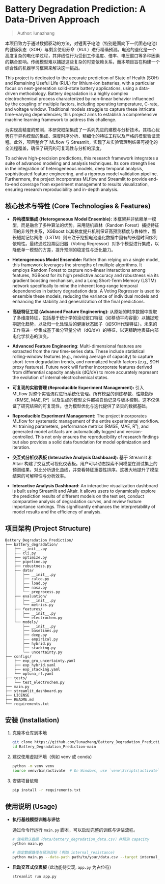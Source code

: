 # Battery Degradation Prediction: A Data-Driven Approach

> Author: lunazhang

本项目致力于通过数据驱动的方法，对锂离子电池（特别是面向下一代固态电池）的健康状态（SOH）与剩余使用寿命（RUL）进行精确预测。电池的退化是一个高度复杂的电化学过程，其非线性行为受到工作温度、倍率、电压窗口等多种因素的耦合影响。传统模型难以捕捉这些复杂的时变依赖关系，而本项目旨在构建一个综合性的机器学习框架来解决这一挑战。

This project is dedicated to the accurate prediction of State of Health (SOH) and Remaining Useful Life (RUL) for lithium-ion batteries, with a particular focus on next-generation solid-state battery applications, using a data-driven methodology. Battery degradation is a highly complex electrochemical process characterized by non-linear behavior influenced by the coupling of multiple factors, including operating temperature, C-rate, and voltage window. Traditional models struggle to capture these intricate time-varying dependencies; this project aims to establish a comprehensive machine learning framework to address this challenge.

为实现高精度的预测，本研究框架集成了一系列先进的建模与分析技术。其核心优势在于异构模型的集成、深度时序分析、精细化的特征工程以及严格的模型验证流程。此外，项目整合了 MLflow 与 Streamlit，实现了从实验管理到结果可视化的全流程覆盖，确保了研究的可复现性与分析的深度。

To achieve high-precision predictions, this research framework integrates a suite of advanced modeling and analysis techniques. Its core strength lies in the integration of heterogeneous models, deep temporal analysis, sophisticated feature engineering, and a rigorous model validation pipeline. Furthermore, the project incorporates MLflow and Streamlit to provide end-to-end coverage from experiment management to results visualization, ensuring research reproducibility and in-depth analysis.

## 核心技术与特性 (Core Technologies & Features)

*   **异构模型集成 (Heterogeneous Model Ensemble):** 本框架并非依赖单一模型，而是融合了多种算法的优势。采用随机森林（Random Forest）捕捉特征间的非线性关系，XGBoost 以其梯度提升机制保证高预测精度与鲁棒性，而长短期记忆网络（LSTM）则专注于挖掘电池退化数据中固有的长程时间序列依赖性。最终通过投票回归器（Voting Regressor）对多个模型进行集成，以降低单一模型的方差，提升预测的稳定性与泛化能力。

*   **Heterogeneous Model Ensemble:** Rather than relying on a single model, this framework leverages the strengths of multiple algorithms. It employs Random Forest to capture non-linear interactions among features, XGBoost for its high predictive accuracy and robustness via its gradient boosting mechanism, and a Long Short-Term Memory (LSTM) network specifically to mine the inherent long-range temporal dependencies in battery degradation data. A Voting Regressor is used to ensemble these models, reducing the variance of individual models and enhancing the stability and generalization of the final predictions.

*   **高级特征工程 (Advanced Feature Engineering):** 从原始的时序数据中提取了多维度特征，包括基于统计学的滚动窗口特征（如移动平均容量）以捕捉短期退化趋势，以及归一化处理后的健康状态因子（如SOH代理特征）。未来的工作将进一步集成基于微分容量分析（dQ/dV）的特征，以更精确地表征内部电化学状态的演变。

*   **Advanced Feature Engineering:** Multi-dimensional features are extracted from the raw time-series data. These include statistical rolling-window features (e.g., moving average of capacity) to capture short-term degradation trends, and normalized health factors (e.g., SOH proxy features). Future work will further incorporate features derived from differential capacity analysis (dQ/dV) to more accurately represent the evolution of internal electrochemical states.

*   **可复现的实验管理 (Reproducible Experiment Management):** 引入 MLflow 对整个实验流程进行系统化管理。所有模型的训练参数、性能指标（RMSE, MAE, R²）以及生成的模型文件都被自动记录与版本控制。这不仅保证了研究结果的可复现性，也为模型优化与迭代提供了坚实的数据基础。

*   **Reproducible Experiment Management:** The project incorporates MLflow for systematic management of the entire experimental workflow. All training parameters, performance metrics (RMSE, MAE, R²), and generated model artifacts are automatically logged and version-controlled. This not only ensures the reproducibility of research findings but also provides a solid data foundation for model optimization and iteration.

*   **交互式分析仪表板 (Interactive Analysis Dashboard):** 基于 Streamlit 和 Altair 构建了交互式可视化仪表板。用户可以动态探索不同模型在测试集上的预测结果，对比分析退化曲线，并查看特征重要性排序。这极大地提升了模型结果的可解释性与分析效率。

*   **Interactive Analysis Dashboard:** An interactive visualization dashboard is built using Streamlit and Altair. It allows users to dynamically explore the prediction results of different models on the test set, conduct comparative analysis of degradation curves, and review feature importance rankings. This significantly enhances the interpretability of model results and the efficiency of analysis.

## 项目架构 (Project Structure)

```
Battery_Degradation_Prediction/
├── battery_degradation/
│   ├── __init__.py
│   ├── cli.py
│   ├── optimize.py
│   ├── pipeline.py
│   ├── robustness.py
│   ├── data/
│   │   ├── __init__.py
│   │   ├── calce.py
│   │   ├── load.py
│   │   ├── nasa.py
│   │   └── preprocess.py
│   ├── evaluation/
│   │   ├── __init__.py
│   │   └── metrics.py
│   ├── features/
│   │   ├── __init__.py
│   │   └── electrochem.py
│   └── models/
│       ├── __init__.py
│       ├── baselines.py
│       ├── deep.py
│       ├── empirical.py
│       ├── hybrid.py
│       ├── stacking.py
│       └── uncertainty.py
├── configs/
│   ├── exp_gru_uncertainty.yaml
│   ├── exp_hybrid.yaml
│   ├── exp_stacking.yaml
│   └── optuna_rf.yaml
├── tests/
│   └── test_electrochem.py
├── main.py
├── streamlit_dashboard.py
├── LICENSE
├── README.md
└── requirements.txt
```

## 安装 (Installation)

1.  克隆本仓库到本地
    ```bash
    git clone https://github.com/lunazhang/Battery_Degradation_Prediction-main.git
    cd Battery_Degradation_Prediction-main
    ```

2.  建议使用虚拟环境（例如 venv 或 conda）
    ```bash
    python -m venv venv
    source venv/bin/activate  # On Windows, use `venv\Scripts\activate`
    ```

3.  安装项目依赖
    ```bash
    pip install -r requirements.txt
    ```

## 使用说明 (Usage)

*   **执行基线模型训练与评估**

    通过命令行运行 `main.py` 脚本，可以启动完整的训练与评估流程。
    ```bash
    # 使用默认数据（data/battery_degradation_data.csv）并预测 capacity
    python main.py

    # 指定数据路径与预测目标 (例如 internal_resistance)
    python main.py --data-path path/to/your/data.csv --target internal_resistance
    ```

*   **启动交互式仪表板** (此功能待实现, `app.py` 为占位符)
    ```bash
    streamlit run app.py
    ```

